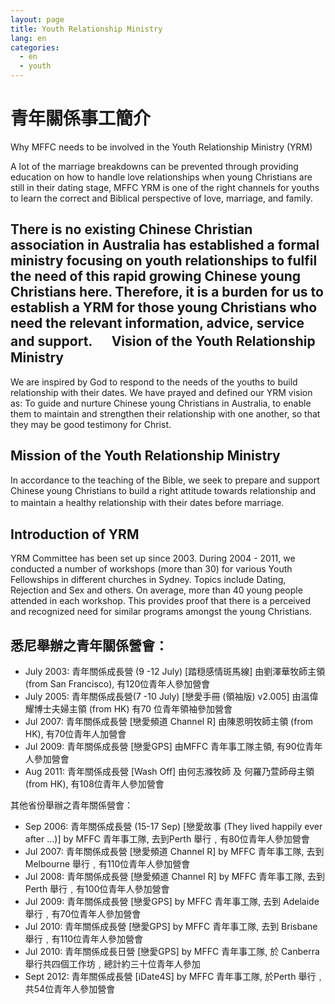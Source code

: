 ```yaml
---
layout: page
title: Youth Relationship Ministry
lang: en
categories: 
  - en
  - youth
---
```


青年關係事工簡介 
================

Why MFFC needs to be involved in the Youth Relationship Ministry (YRM)

A lot of the marriage breakdowns can be prevented through providing
education on how to handle love relationships when young Christians are
still in their dating stage, MFFC YRM is one of the right channels for
youths to learn the correct and Biblical perspective of love, marriage,
and family.

There is no existing Chinese Christian association in Australia has
established a formal ministry focusing on youth relationships to fulfil
the need of this rapid growing Chinese young Christians here. Therefore,
it is a burden for us to establish a YRM for those young Christians who
need the relevant information, advice, service and support.
　
Vision of the Youth Relationship Ministry
-----------------------------------------------------------------
We are inspired by God to respond to the needs of the youths to build
relationship with their dates. We have prayed and defined our YRM vision
as: To guide and nurture Chinese young Christians in Australia, to
enable them to maintain and strengthen their relationship with one
another, so that they may be good testimony for Christ. 

Mission of the Youth Relationship Ministry
----------------------------------------------
In accordance to the teaching of the Bible, we seek to prepare and
support Chinese young Christians to build a right attitude towards
relationship and to maintain a healthy relationship with their dates
before marriage. 
　

Introduction of YRM
-------------------
YRM Committee has been set up since 2003. During 2004 - 2011, we
conducted a number of workshops (more than 30) for various Youth
Fellowships in different churches in Sydney. Topics include Dating,
Rejection and Sex and others. On average, more than 40 young people
attended in each workshop. This provides proof that there is a perceived
and recognized need for similar programs amongst the young Christians.


悉尼舉辦之青年關係營會：
-----------------------
* July 2003: 青年關係成長營 (9 -12 July) [踏穏感情斑馬線]
  由劉澤華牧師主領 (from San Francisco), 有120位青年人參加營會
* July 2005: 青年關係成長營(7 -10 July) [戀愛手冊 (領袖版) v2.005]
  由溫偉耀博士夫婦主領 (from HK) 有70 位青年領袖參加營會
* Jul 2007: 青年關係成長營 [戀愛頻道 Channel R] 由陳恩明牧師主領 (from
  HK), 有70位青年人加營會
* Jul 2009: 青年關係成長營 [戀愛GPS] 由MFFC 青年事工隊主領,
  有90位青年人參加營會
* Aug 2011: 青年關係成長營 [Wash Off] 由何志滌牧師 及 何羅乃萱師母主領
  (from HK), 有108位青年人參加營會
　

其他省份舉辦之青年關係營會：

* Sep 2006: 青年關係成長營 (15-17 Sep) [戀愛故事 (They lived happily
  ever after ...)] by MFFC 青年事工隊, 去到Perth
舉行﹐有80位青年人參加營會
* Jul 2007: 青年關係成長營 [戀愛頻道 Channel R] by MFFC 青年事工隊, 去到
  Melbourne 舉行﹐有110位青年人參加營會
* Jul 2008: 青年關係成長營 [戀愛頻道 Channel R] by MFFC 青年事工隊, 去到
  Perth 舉行﹐有100位青年人參加營會
* Jul 2009: 青年關係成長營 [戀愛GPS] by MFFC 青年事工隊, 去到 Adelaide
  舉行﹐有70位青年人參加營會
* Jul 2010: 青年關係成長營 [戀愛GPS] by MFFC 青年事工隊, 去到 Brisbane
  舉行﹐有110位青年人參加營會
* Jul 2010: 青年關係成長日營 [戀愛GPS] by MFFC 青年事工隊, 於 Canberra
  舉行共四個工作坊﹐總計約三十位青年人參加
* Sept 2012: 青年關係成長營 [iDate4S] by MFFC 青年事工隊, 於Perth
  舉行﹐共54位青年人參加營會

　
